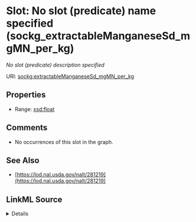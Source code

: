 

# Slot: No slot (predicate) name specified (sockg_extractableManganeseSd_mgMN_per_kg)


_No slot (predicate) description specified_







URI: [sockg:extractableManganeseSd_mgMN_per_kg](https://idir.uta.edu/sockg-ontology/docs/extractableManganeseSd_mgMN_per_kg)



<!-- no inheritance hierarchy -->








## Properties

* Range: [xsd:float](http://www.w3.org/2001/XMLSchema#float)





## Comments

* No occurrences of this slot in the graph.

## See Also

* [https://lod.nal.usda.gov/nalt/281219](https://lod.nal.usda.gov/nalt/281219)



## LinkML Source

<details>

```yaml
name: sockg_extractableManganeseSd_mgMN_per_kg
description: No slot (predicate) description specified
title: No slot (predicate) name specified
comments:
- No occurrences of this slot in the graph.
from_schema: soc-kg
see_also:
- https://lod.nal.usda.gov/nalt/281219
rank: 1000
domain: sockg_SoilChemicalSample
slot_uri: sockg:extractableManganeseSd_mgMN_per_kg
alias: sockg_extractableManganeseSd_mgMN_per_kg
range: float

```
</details>